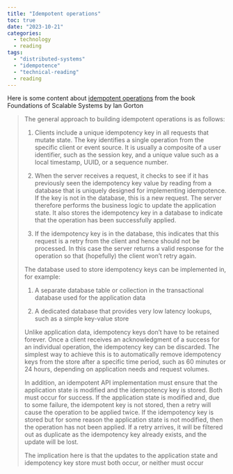 ```yaml
---
title: "Idempotent operations"
toc: true
date: "2023-10-21"
categories:
  - technology
  - reading
tags: 
  - "distributed-systems"
  - "idempotence"
  - "technical-reading"
  - reading
---
```


Here is some content about [idempotent operations](https://en.wikipedia.org/wiki/Idempotence) from the book Foundations of Scalable Systems by Ian Gorton

> The general approach to building idempotent operations is as follows:
> 
> 1. Clients include a unique idempotency key in all requests that mutate state. The key identifies a single operation from the specific client or event source. It is usually a composite of a user identifier, such as the session key, and a unique value such as a local timestamp, UUID, or a sequence number.
> 
> 3. When the server receives a request, it checks to see if it has previously seen the idempotency key value by reading from a database that is uniquely designed for implementing idempotence. If the key is not in the database, this is a new request. The server therefore performs the business logic to update the application state. It also stores the idempotency key in a database to indicate that the operation has been successfully applied.
> 
> 5. If the idempotency key is in the database, this indicates that this request is a retry from the client and hence should not be processed. In this case the server returns a valid response for the operation so that (hopefully) the client won’t retry again.
> 
> The database used to store idempotency keys can be implemented in, for example:
> 
> 1. A separate database table or collection in the transactional database used for the application data
> 
> 3. A dedicated database that provides very low latency lookups, such as a simple key-value store
> 
> Unlike application data, idempotency keys don’t have to be retained forever. Once a client receives an acknowledgment of a success for an individual operation, the idempotency key can be discarded. The simplest way to achieve this is to automatically remove idempotency keys from the store after a specific time period, such as 60 minutes or 24 hours, depending on application needs and request volumes.
> 
> In addition, an idempotent API implementation must ensure that the application state is modified and the idempotency key is stored. Both must occur for success. If the application state is modified and, due to some failure, the idempotent key is not stored, then a retry will cause the operation to be applied twice. If the idempotency key is stored but for some reason the application state is not modified, then the operation has not been applied. If a retry arrives, it will be filtered out as duplicate as the idempotency key already exists, and the update will be lost. 
> 
> The implication here is that the updates to the application state and idempotency key store must both occur, or neither must occur

